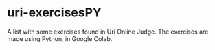 # uri-exercisesPY
A list with some exercises found in Uri Online Judge.
The exercises are made using Python, in Google Colab.
